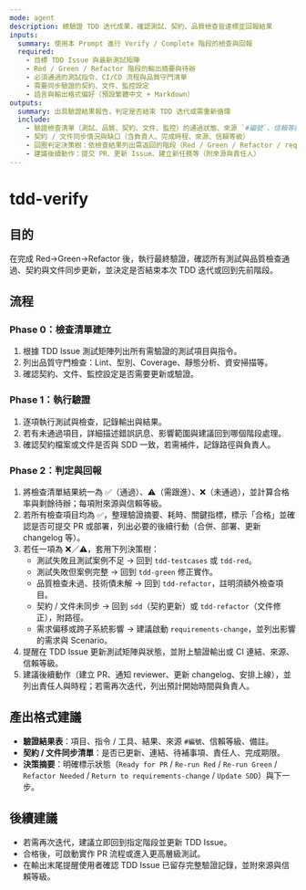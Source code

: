 ```yaml
---
mode: agent
description: 總驗證 TDD 迭代成果，確認測試、契約、品質檢查皆達標並回報結果
inputs:
  summary: 使用本 Prompt 進行 Verify / Complete 階段的檢查與回報
  required:
    - 目標 TDD Issue 與最新測試矩陣
    - Red / Green / Refactor 階段的輸出摘要與待辦
    - 必須通過的測試指令、CI/CD 流程與品質守門清單
    - 需要同步驗證的契約、文件、監控設定
    - 語言與輸出格式偏好（預設繁體中文 + Markdown）
outputs:
  summary: 出具驗證結果報告，判定是否結束 TDD 迭代或需重新循環
  include:
    - 驗證檢查清單（測試、品質、契約、文件、監控）的通過狀態、來源 `#編號`、信賴等級與證據
    - 契約 / 文件同步情況與缺口（含負責人、完成時程、來源、信賴等級）
    - 回圈判定決策樹：依檢查結果列出需返回的階段（Red / Green / Refactor / requirements-change / sdd），並說明觸發條件（測試失敗類型、品質缺口、契約偏差、需求偏移）
    - 建議後續動作：提交 PR、更新 Issue、建立新任務等（附來源與責任人）
---
```


# tdd-verify

## 目的

在完成 Red→Green→Refactor 後，執行最終驗證，確認所有測試與品質檢查通過、契約與文件同步更新，並決定是否結束本次 TDD 迭代或回到先前階段。

## 流程

### Phase 0：檢查清單建立
1. 根據 TDD Issue 測試矩陣列出所有需驗證的測試項目與指令。
2. 列出品質守門檢查：Lint、型別、Coverage、靜態分析、資安掃描等。
3. 確認契約、文件、監控設定是否需要更新或驗證。

### Phase 1：執行驗證
1. 逐項執行測試與檢查，記錄輸出與結果。
2. 若有未通過項目，詳細描述錯誤訊息、影響範圍與建議回到哪個階段處理。
3. 確認契約檔案或文件是否與 SDD 一致，若需補件，記錄路徑與負責人。

### Phase 2：判定與回報
1. 將檢查清單結果統一為 ✅（通過）、⚠️（需跟進）、❌（未通過），並計算合格率與剩餘待辦；每項附來源與信賴等級。
2. 若所有檢查項目均為 ✅，整理驗證摘要、耗時、關鍵指標，標示「合格」並確認是否可提交 PR 或部署，列出必要的後續行動（合併、部署、更新 changelog 等）。
3. 若任一項為 ❌／⚠️，套用下列決策樹：
   - 測試失敗且測試案例不足 → 回到 `tdd-testcases` 或 `tdd-red`。
   - 測試失敗但案例完整 → 回到 `tdd-green` 修正實作。
   - 品質檢查未過、技術債未解 → 回到 `tdd-refactor`，註明須額外檢查項目。
   - 契約 / 文件未同步 → 回到 `sdd`（契約更新）或 `tdd-refactor`（文件修正），附路徑。
   - 需求偏移或跨子系統影響 → 建議啟動 `requirements-change`，並列出影響的需求與 Scenario。
4. 提醒在 TDD Issue 更新測試矩陣與狀態，並附上驗證輸出或 CI 連結、來源、信賴等級。
5. 建議後續動作（建立 PR、通知 reviewer、更新 changelog、安排上線），並列出責任人與時程；若需再次迭代，列出預計開始時間與負責人。

## 產出格式建議

- **驗證結果表**：項目、指令 / 工具、結果、來源 `#編號`、信賴等級、備註。
- **契約 / 文件同步清單**：是否已更新、連結、待補事項、責任人、完成期限。
- **決策摘要**：明確標示狀態（`Ready for PR` / `Re-run Red` / `Re-run Green` / `Refactor Needed` / `Return to requirements-change` / `Update SDD`）與下一步。

## 後續建議

- 若需再次迭代，建議立即回到指定階段並更新 TDD Issue。
- 合格後，可啟動實作 PR 流程或進入更高層級測試。
- 在輸出末尾提醒使用者確認 TDD Issue 已留存完整驗證記錄，並附來源與信賴等級。
